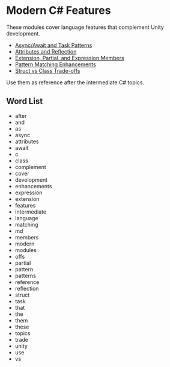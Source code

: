 # Modern C# Features

These modules cover language features that complement Unity development.

- [Async/Await and Task Patterns](async-await-task-patterns.md)
- [Attributes and Reflection](attributes-and-reflection.md)
- [Extension, Partial, and Expression Members](extension-partial-expression-members.md)
- [Pattern Matching Enhancements](pattern-matching.md)
- [Struct vs Class Trade-offs](struct-vs-class.md)

Use them as reference after the intermediate C# topics.

## Word List
- after
- and
- as
- async
- attributes
- await
- c
- class
- complement
- cover
- development
- enhancements
- expression
- extension
- features
- intermediate
- language
- matching
- md
- members
- modern
- modules
- offs
- partial
- pattern
- patterns
- reference
- reflection
- struct
- task
- that
- the
- them
- these
- topics
- trade
- unity
- use
- vs
